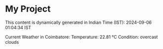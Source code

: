 # My Project

This content is dynamically generated in Indian Time (IST): 2024-09-06 01:04:34 IST


Current Weather in Coimbatore:
Temperature: 22.81 °C
Condition: overcast clouds

